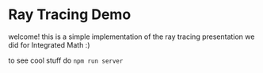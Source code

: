 # Ray Tracing Demo

welcome! this is a simple implementation of the ray tracing
presentation we did for Integrated Math :)

to see cool stuff do `npm run server`
